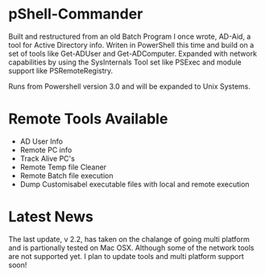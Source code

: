  # pShell-Commander                

Built and restructured from an old Batch Program I once wrote, AD-Aid, a tool for Active Directory info. Writen in PowerShell this time and build on a set of tools like Get-ADUser and Get-ADComputer.
Expanded with network capabilities by using the SysInternals Tool set like PSExec and module support like PSRemoteRegistry.

Runs from Powershell version 3.0  and will be expanded to Unix Systems.

# Remote Tools Available

- AD User Info
- Remote PC info
- Track Alive PC's
- Remote Temp file Cleaner 
- Remote Batch file execution
- Dump Customisabel executable files with local and remote execution


# Latest News

The last update, v 2.2, has taken on the chalange of going multi platform and is partionally tested on Mac OSX. Although some of the network tools are not supported yet. 
I plan to update tools and multi platform support soon!


